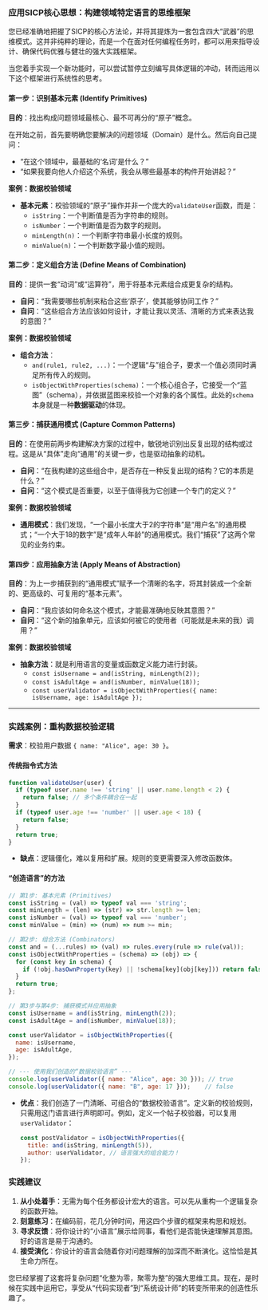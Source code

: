 

### 应用SICP核心思想：构建领域特定语言的思维框架

您已经准确地把握了SICP的核心方法论，并将其提炼为一套包含四大“武器”的思维模式。这并非纯粹的理论，而是一个在面对任何编程任务时，都可以用来指导设计、确保代码优雅与健壮的强大实践框架。

当您着手实现一个新功能时，可以尝试暂停立刻编写具体逻辑的冲动，转而运用以下这个框架进行系统性的思考。

#### 第一步：识别基本元素 (Identify Primitives)

**目的**：找出构成问题领域最核心、最不可再分的“原子”概念。

在开始之前，首先要明确您要解决的问题领域（Domain）是什么。然后向自己提问：

  * “在这个领域中，最基础的‘名词’是什么？”
  * “如果我要向他人介绍这个系统，我会从哪些最基本的构件开始讲起？”

**案例：数据校验领域**

  * **基本元素**：校验领域的“原子”操作并非一个庞大的`validateUser`函数，而是：
      * `isString`：一个判断值是否为字符串的规则。
      * `isNumber`：一个判断值是否为数字的规则。
      * `minLength(n)`：一个判断字符串最小长度的规则。
      * `minValue(n)`：一个判断数字最小值的规则。

#### 第二步：定义组合方法 (Define Means of Combination)

**目的**：提供一套“动词”或“运算符”，用于将基本元素组合成更复杂的结构。

  * **自问**：“我需要哪些机制来粘合这些‘原子’，使其能够协同工作？”
  * **自问**：“这些组合方法应该如何设计，才能让我以灵活、清晰的方式来表达我的意图？”

**案例：数据校验领域**

  * **组合方法**：
      * `and(rule1, rule2, ...)`：一个逻辑“与”组合子，要求一个值必须同时满足所有传入的规则。
      * `isObjectWithProperties(schema)`：一个核心组合子，它接受一个“蓝图”（schema），并依据蓝图来校验一个对象的各个属性。此处的`schema`本身就是一种**数据驱动**的体现。

#### 第三步：捕获通用模式 (Capture Common Patterns)

**目的**：在使用前两步构建解决方案的过程中，敏锐地识别出反复出现的结构或过程。这是从“具体”走向“通用”的关键一步，也是驱动抽象的动机。

  * **自问**：“在我构建的这些组合中，是否存在一种反复出现的结构？它的本质是什么？”
  * **自问**：“这个模式是否重要，以至于值得我为它创建一个专门的定义？”

**案例：数据校验领域**

  * **通用模式**：我们发现，“一个最小长度大于2的字符串”是“用户名”的通用模式；“一个大于18的数字”是“成年人年龄”的通用模式。我们“捕获”了这两个常见的业务约束。

#### 第四步：应用抽象方法 (Apply Means of Abstraction)

**目的**：为上一步捕获到的“通用模式”赋予一个清晰的名字，将其封装成一个全新的、更高级的、可复用的“基本元素”。

  * **自问**：“我应该如何命名这个模式，才能最准确地反映其意图？”
  * **自问**：“这个新的抽象单元，应该如何被它的使用者（可能就是未来的我）调用？”

**案例：数据校验领域**

  * **抽象方法**：就是利用语言的变量或函数定义能力进行封装。
      * `const isUsername = and(isString, minLength(2));`
      * `const isAdultAge = and(isNumber, minValue(18));`
      * `const userValidator = isObjectWithProperties({ name: isUsername, age: isAdultAge });`

-----

### 实践案例：重构数据校验逻辑

**需求**：校验用户数据 `{ name: "Alice", age: 30 }`。

#### **传统指令式方法**

```javascript
function validateUser(user) {
  if (typeof user.name !== 'string' || user.name.length < 2) {
    return false; // 多个条件耦合在一起
  }
  if (typeof user.age !== 'number' || user.age < 18) {
    return false;
  }
  return true;
}
```

  * **缺点**：逻辑僵化，难以复用和扩展。规则的变更需要深入修改函数体。

#### **“创造语言”的方法**

```javascript
// 第1步: 基本元素 (Primitives)
const isString = (val) => typeof val === 'string';
const minLength = (len) => (str) => str.length >= len;
const isNumber = (val) => typeof val === 'number';
const minValue = (min) => (num) => num >= min;

// 第2步: 组合方法 (Combinators)
const and = (...rules) => (val) => rules.every(rule => rule(val));
const isObjectWithProperties = (schema) => (obj) => {
  for (const key in schema) {
    if (!obj.hasOwnProperty(key) || !schema[key](obj[key])) return false;
  }
  return true;
};

// 第3步与第4步: 捕获模式并应用抽象
const isUsername = and(isString, minLength(2));
const isAdultAge = and(isNumber, minValue(18));

const userValidator = isObjectWithProperties({
  name: isUsername,
  age: isAdultAge,
});

// --- 使用我们创造的“数据校验语言” ---
console.log(userValidator({ name: "Alice", age: 30 })); // true
console.log(userValidator({ name: "B", age: 17 }));    // false
```

  * **优点**：我们创造了一门清晰、可组合的“数据校验语言”。定义新的校验规则，只需用这门语言进行声明即可。例如，定义一个帖子校验器，可以复用`userValidator`：
    ```javascript
    const postValidator = isObjectWithProperties({
      title: and(isString, minLength(5)),
      author: userValidator, // 语言强大的组合能力！
    });
    ```

### 实践建议

1.  **从小处着手**：无需为每个任务都设计宏大的语言。可以先从重构一个逻辑复杂的函数开始。
2.  **刻意练习**：在编码前，花几分钟时间，用这四个步骤的框架来构思和规划。
3.  **寻求反馈**：将你设计的“小语言”展示给同事，看他们是否能快速理解其意图。好的语言是易于沟通的。
4.  **接受演化**：你设计的语言会随着你对问题理解的加深而不断演化。这恰恰是其生命力所在。

您已经掌握了这套将复杂问题“化整为零，聚零为整”的强大思维工具。现在，是时候在实践中运用它，享受从“代码实现者”到“系统设计师”的转变所带来的创造性乐趣了。
